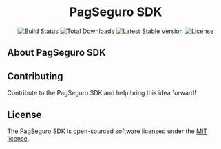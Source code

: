 <p align="center">
   <h1 align="center">PagSeguro SDK</h1>
</p>

<p align="center">
   <a href="https://travis-ci.org/life-code/pagseguro-sdk"><img src="https://travis-ci.org/life-code/pagseguro-sdk.svg" alt="Build Status"></a>
   <a href="https://packagist.org/packages/life-code/pagseguro-sdk"><img src="https://poser.pugx.org/life-code/pagseguro-sdk/d/total.svg" alt="Total Downloads"></a>
   <a href="https://packagist.org/packages/life-code/pagseguro-sdk"><img src="https://poser.pugx.org/life-code/pagseguro-sdk/v/stable.svg" alt="Latest Stable Version"></a>
   <a href="https://packagist.org/packages/life-code/pagseguro-sdk"><img src="https://poser.pugx.org/life-code/pagseguro-sdk/license.svg" alt="License"></a>
</p>


## About PagSeguro SDK
<p align="justify">
   
<p>

## Contributing
Contribute to the PagSeguro SDK and help bring this idea forward!

## License
The PagSeguro SDK is open-sourced software licensed under the [MIT license](http://opensource.org/licenses/MIT).
